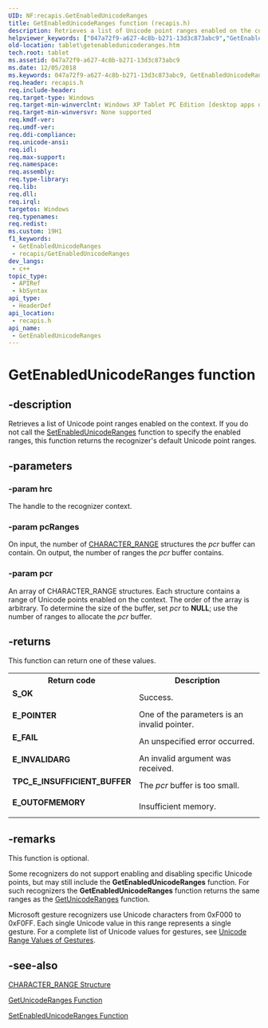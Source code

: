 ```yaml
---
UID: NF:recapis.GetEnabledUnicodeRanges
title: GetEnabledUnicodeRanges function (recapis.h)
description: Retrieves a list of Unicode point ranges enabled on the context. If you do not call the SetEnabledUnicodeRanges function to specify the enabled ranges, this function returns the recognizer's default Unicode point ranges.
helpviewer_keywords: ["047a72f9-a627-4c8b-b271-13d3c873abc9","GetEnabledUnicodeRanges","GetEnabledUnicodeRanges function [Tablet PC]","recapis/GetEnabledUnicodeRanges","tablet.getenabledunicoderanges"]
old-location: tablet\getenabledunicoderanges.htm
tech.root: tablet
ms.assetid: 047a72f9-a627-4c8b-b271-13d3c873abc9
ms.date: 12/05/2018
ms.keywords: 047a72f9-a627-4c8b-b271-13d3c873abc9, GetEnabledUnicodeRanges, GetEnabledUnicodeRanges function [Tablet PC], recapis/GetEnabledUnicodeRanges, tablet.getenabledunicoderanges
req.header: recapis.h
req.include-header: 
req.target-type: Windows
req.target-min-winverclnt: Windows XP Tablet PC Edition [desktop apps only]
req.target-min-winversvr: None supported
req.kmdf-ver: 
req.umdf-ver: 
req.ddi-compliance: 
req.unicode-ansi: 
req.idl: 
req.max-support: 
req.namespace: 
req.assembly: 
req.type-library: 
req.lib: 
req.dll: 
req.irql: 
targetos: Windows
req.typenames: 
req.redist: 
ms.custom: 19H1
f1_keywords:
 - GetEnabledUnicodeRanges
 - recapis/GetEnabledUnicodeRanges
dev_langs:
 - c++
topic_type:
 - APIRef
 - kbSyntax
api_type:
 - HeaderDef
api_location:
 - recapis.h
api_name:
 - GetEnabledUnicodeRanges
---
```


# GetEnabledUnicodeRanges function


## -description

Retrieves a list of Unicode point ranges enabled on the context. If you do not call the <a href="https://docs.microsoft.com/windows/desktop/api/recapis/nf-recapis-setenabledunicoderanges">SetEnabledUnicodeRanges</a> function to specify the enabled ranges, this function returns the recognizer's default Unicode point ranges.

## -parameters

### -param hrc

The handle to the recognizer context.

### -param pcRanges

On input, the number of <a href="https://docs.microsoft.com/windows/desktop/api/rectypes/ns-rectypes-character_range">CHARACTER_RANGE</a> structures the <i>pcr</i> buffer can contain. On output, the number of ranges the <i>pcr</i> buffer contains.

### -param pcr

An array of CHARACTER_RANGE structures. Each structure contains a range of Unicode points enabled on the context. The order of the array is arbitrary. To determine the size of the buffer, set <i>pcr</i> to <b>NULL</b>; use the number of ranges to allocate the <i>pcr</i> buffer.

## -returns

This function can return one of these values.

<table>
<tr>
<th>Return code</th>
<th>Description</th>
</tr>
<tr>
<td width="40%">
<dl>
<dt><b>S_OK</b></dt>
</dl>
</td>
<td width="60%">
Success.

</td>
</tr>
<tr>
<td width="40%">
<dl>
<dt><b>E_POINTER</b></dt>
</dl>
</td>
<td width="60%">
One of the parameters is an invalid pointer.

</td>
</tr>
<tr>
<td width="40%">
<dl>
<dt><b>E_FAIL</b></dt>
</dl>
</td>
<td width="60%">
An unspecified error occurred.

</td>
</tr>
<tr>
<td width="40%">
<dl>
<dt><b>E_INVALIDARG</b></dt>
</dl>
</td>
<td width="60%">
An invalid argument was received.

</td>
</tr>
<tr>
<td width="40%">
<dl>
<dt><b>TPC_E_INSUFFICIENT_BUFFER</b></dt>
</dl>
</td>
<td width="60%">
The <i>pcr</i> buffer is too small.

</td>
</tr>
<tr>
<td width="40%">
<dl>
<dt><b>E_OUTOFMEMORY</b></dt>
</dl>
</td>
<td width="60%">
Insufficient memory.

</td>
</tr>
</table>

## -remarks

This function is optional.

Some recognizers do not support enabling and disabling specific Unicode points, but may still include the <b>GetEnabledUnicodeRanges</b> function. For such recognizers the <b>GetEnabledUnicodeRanges</b> function returns the same ranges as the <a href="https://docs.microsoft.com/windows/desktop/api/recapis/nf-recapis-getunicoderanges">GetUnicodeRanges</a> function.

Microsoft gesture recognizers use Unicode characters from 0xF000 to 0xF0FF. Each single Unicode value in this range represents a single gesture. For a complete list of Unicode values for gestures, see <a href="https://docs.microsoft.com/windows/desktop/tablet/unicode-range-values-of-gestures">Unicode Range Values of Gestures</a>.

## -see-also

<a href="https://docs.microsoft.com/windows/desktop/api/rectypes/ns-rectypes-character_range">CHARACTER_RANGE Structure</a>



<a href="https://docs.microsoft.com/windows/desktop/api/recapis/nf-recapis-getunicoderanges">GetUnicodeRanges Function</a>



<a href="https://docs.microsoft.com/windows/desktop/api/recapis/nf-recapis-setenabledunicoderanges">SetEnabledUnicodeRanges Function</a>

